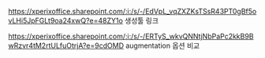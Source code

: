 https://xperixoffice.sharepoint.com/:i:/s/-/EdVpL_vqZXZKsTSsR43PT0gBf5ovLHi5JpFGLt9oa24xwQ?e=48ZY1o
생성툴 링크

https://xperixoffice.sharepoint.com/:i:/s/-/ERTyS_wkvQNNtjNbPaPc2kkB9BwRzvr4tM2rtULfuOtrjA?e=9cdOMD
augmentation 옵션 비교